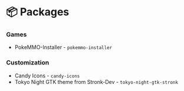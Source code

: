 # 📦 Packages
### Games
- PokeMMO-Installer - `pokemmo-installer`
### Customization
- Candy Icons - `candy-icons`
- Tokyo Night GTK theme from Stronk-Dev - `tokyo-night-gtk-stronk`

